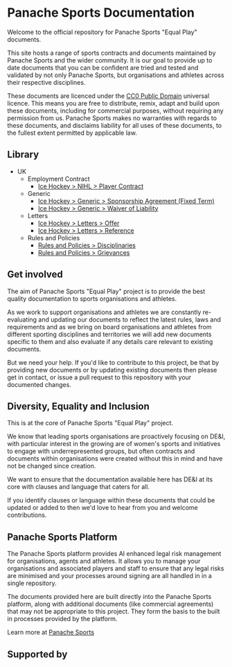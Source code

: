 # Panache Sports Documentation
Welcome to the official repository for Panache Sports "Equal Play" documents.

This site hosts a range of sports contracts and documents maintained by Panache Sports and the wider community.  It is our goal to provide up to date documents that you can be confident are tried and tested and validated by not only Panache Sports, but organisations and athletes across their respective disciplines.

These documents are licenced under the [CC0 Public Domain](https://creativecommons.org/publicdomain/zero/1.0/) universal licence. This means you are free to distribute, remix, adapt and build upon these documents, including for commercial purposes, without requiring any permission from us.  Panache Sports makes no warranties with regards to these documents, and disclaims liability for all uses of these documents, to the fullest extent permitted by applicable law.

## Library

- UK
    * Employment Contract       
        + [Ice Hockey > NIHL > Player Contract](Library/UK/Employment%20Contract/Ice%20Hockey/NIHL/player.md)
    * Generic
        + [Ice Hockey > Generic > Sponsorship Agreement (Fixed Term)](Library/UK/Employment%20Contract/Ice%20Hockey/Generic/SponsorshipAgreementFixedTerm.md)
        + [Ice Hockey > Generic > Waiver of Liability](Library/UK/Employment%20Contract/Ice%20Hockey/Generic/WaiverofLiability.md)
    * Letters
        + [Ice Hockey > Letters > Offer](Library/UK/Employment%20Contract/Ice%20Hockey/Letters/Offer.md)
        + [Ice Hockey > Letters > Reference](Library/UK/Employment%20Contract/Ice%20Hockey/Letters/Reference.md)
    * Rules and Policies
        + [Rules and Policies > Disciplinaries](Library/UK/Employment%20Contract/Generic/Rules%20and%20Policies/Disciplinaries.md)
        + [Rules and Policies > Grievances](Library/UK/Employment%20Contract/Generic/Rules%20and%20Policies/Grievances.md)
    

## Get involved

The aim of Panache Sports "Equal Play" project is to provide the best quality documentation to sports organisations and athletes.

As we work to support organisations and athletes we are constantly re-evaluating and updating our documents to reflect the latest rules, laws and requirements and as we bring on board organisations and athletes from different sporting disciplines and territories we will add new documents specific to them and also evaluate if any details care relevant to existing documents.

But we need your help.  If you'd like to contribute to this project, be that by providing new documents or by updating existing documents then please get in contact, or issue a pull request to this repository with your documented changes.

## Diversity, Equality and Inclusion

This is at the core of Panache Sports "Equal Play" project.

We know that leading sports organisations are proactively focusing on DE&I, with particular interest in the growing are of women's sports and initiatives to engage with underrepresented groups, but often contracts and documents within organisations were created without this in mind and have not be changed since creation.

We want to ensure that the documentation available here has DE&I at its core with clauses and language that caters for all.

If you identify clauses or language within these documents that could be updated or added to then we'd love to hear from you and welcome contributions.

## Panache Sports Platform

The Panache Sports platform provides AI enhanced legal risk management for organisations, agents and athletes.  It allows you to manage your organisations and associated players and staff to ensure that any legal risks are minimised and your processes around signing are all handled in in a single repository.

The documents provided here are built directly into the Panache Sports platform, along with additional documents (like commercial agreements) that may not be appropriate to this project.  They form the basis to the built in processes provided by the platform.

Learn more at [Panache Sports](https://www.panachesports.com)

## Supported by
